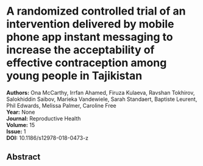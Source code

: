 # A randomized controlled trial of an intervention delivered by mobile phone app instant messaging to increase the acceptability of effective contraception among young people in Tajikistan

**Authors:** Ona McCarthy, Irrfan Ahamed, Firuza Kulaeva, Ravshan Tokhirov, Salokhiddin Saibov, Marieka Vandewiele, Sarah Standaert, Baptiste Leurent, Phil Edwards, Melissa Palmer, Caroline Free  
**Year:** None  
**Journal:** Reproductive Health  
**Volume:** 15  
**Issue:** 1  
**DOI:** 10.1186/s12978-018-0473-z  

## Abstract


